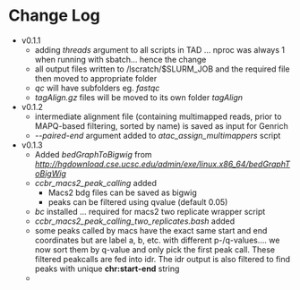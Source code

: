 # Change Log

- v0.1.1
  - adding *threads* argument to all scripts in TAD ... nproc was always 1 when running with sbatch... hence the change
  - all output files written to /lscratch/$SLURM_JOB and the required file then moved to appropriate folder
  - *qc* will have subfolders eg. *fastqc*
  - *tagAlign.gz* files will be moved to its own folder *tagAlign*
- v0.1.2
  - intermediate alignment file (containing multimapped reads, prior to MAPQ-based filtering, sorted by name) is saved as input for Genrich
  - *--paired-end* argument added to *atac_assign_multimappers* script
- v0.1.3
  - Added *bedGraphToBigwig* from *http://hgdownload.cse.ucsc.edu/admin/exe/linux.x86_64/bedGraphToBigWig*
  - *ccbr_macs2_peak_calling* added
    - Macs2 bdg files can be saved as bigwig
    - peaks can be filtered using qvalue (default 0.05)
  - *bc* installed ... required for macs2 two replicate wrapper script
  - *ccbr_macs2_peak_calling_two_replicates.bash* added
  - some peaks called by macs have the exact same start and end coordinates but are label a, b, etc. with different p-/q-values.... we now sort them by q-value and only pick the first peak call. These filtered peakcalls are fed into idr. The idr output is also filtered to find peaks with unique **chr:start-end** string
  - 